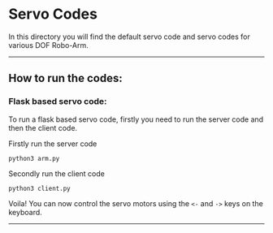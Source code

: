 # Servo Codes

In this directory you will find the default servo code and servo codes for various DOF Robo-Arm.

---

## How to run the codes:
### **Flask based servo code:**
To run a flask based servo code, firstly you need to run the server code and then the client code. 

Firstly run the server code
```
python3 arm.py
```
Secondly run the client code
```
python3 client.py
```
Voila! You can now control the servo motors using the `<-` and `->` keys on the keyboard.

---